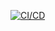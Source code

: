 [![CI/CD](https://github.com/a-matta/dockerspractise/actions/workflows/main.yml/badge.svg)](https://github.com/a-matta/dockerspractise/actions/workflows/main.yml)
